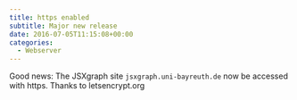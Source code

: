 ```yaml
---
title: https enabled
subtitle: Major new release
date: 2016-07-05T11:15:08+00:00
categories:
  - Webserver
---
```

Good news: The JSXgraph site `jsxgraph.uni-bayreuth.de` now be accessed with https. Thanks to letsencrypt.org
